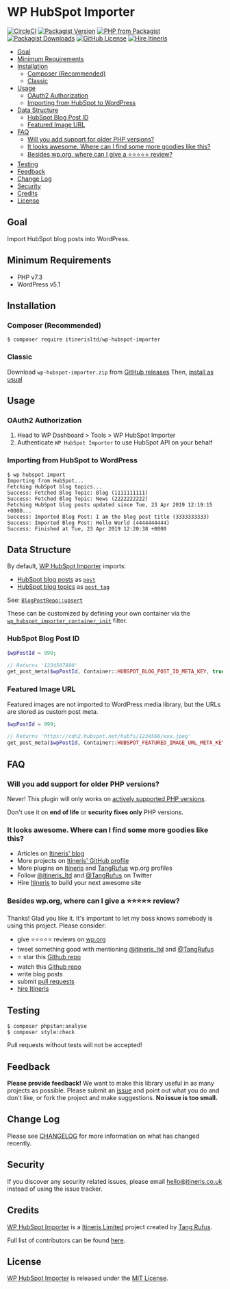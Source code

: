 # WP HubSpot Importer

[![CircleCI](https://circleci.com/gh/ItinerisLtd/wp-hubspot-importer.svg?style=svg)](https://circleci.com/gh/ItinerisLtd/wp-hubspot-importer)
[![Packagist Version](https://img.shields.io/packagist/v/itinerisltd/wp-hubspot-importer.svg)](https://packagist.org/packages/itinerisltd/wp-hubspot-importer)
[![PHP from Packagist](https://img.shields.io/packagist/php-v/itinerisltd/wp-hubspot-importer.svg)](https://packagist.org/packages/itinerisltd/wp-hubspot-importer)
[![Packagist Downloads](https://img.shields.io/packagist/dt/itinerisltd/wp-hubspot-importer.svg)](https://packagist.org/packages/itinerisltd/wp-hubspot-importer)
[![GitHub License](https://img.shields.io/github/license/itinerisltd/wp-hubspot-importer.svg)](https://github.com/ItinerisLtd/wp-hubspot-importer/blob/master/LICENSE)
[![Hire Itineris](https://img.shields.io/badge/Hire-Itineris-ff69b4.svg)](https://www.itineris.co.uk/contact/)

<!-- START doctoc generated TOC please keep comment here to allow auto update -->
<!-- DON'T EDIT THIS SECTION, INSTEAD RE-RUN doctoc TO UPDATE -->


- [Goal](#goal)
- [Minimum Requirements](#minimum-requirements)
- [Installation](#installation)
  - [Composer (Recommended)](#composer-recommended)
  - [Classic](#classic)
- [Usage](#usage)
  - [OAuth2 Authorization](#oauth2-authorization)
  - [Importing from HubSpot to WordPress](#importing-from-hubspot-to-wordpress)
- [Data Structure](#data-structure)
  - [HubSpot Blog Post ID](#hubspot-blog-post-id)
  - [Featured Image URL](#featured-image-url)
- [FAQ](#faq)
  - [Will you add support for older PHP versions?](#will-you-add-support-for-older-php-versions)
  - [It looks awesome. Where can I find some more goodies like this?](#it-looks-awesome-where-can-i-find-some-more-goodies-like-this)
  - [Besides wp.org, where can I give a :star::star::star::star::star: review?](#besides-wporg-where-can-i-give-a-starstarstarstarstar-review)
- [Testing](#testing)
- [Feedback](#feedback)
- [Change Log](#change-log)
- [Security](#security)
- [Credits](#credits)
- [License](#license)

<!-- END doctoc generated TOC please keep comment here to allow auto update -->

## Goal

Import HubSpot blog posts into WordPress.

## Minimum Requirements

- PHP v7.3
- WordPress v5.1

## Installation

### Composer (Recommended)

```sh-session
$ composer require itinerisltd/wp-hubspot-importer
```

### Classic

Download `wp-hubspot-importer.zip` from [GitHub releases](https://github.com/itinerisltd/wp-hubspot-importer/releases)
Then, [install as usual](https://codex.wordpress.org/Managing_Plugins#Installing_Plugins)

## Usage

### OAuth2 Authorization

1. Head to WP Dashboard > Tools > WP HubSpot Importer
1. Authenticate `WP HubSpot Importer` to use HubSpot API on your behalf 

### Importing from HubSpot to WordPress

```sh-session
$ wp hubspot import
Importing from HubSpot...
Fetching HubSpot blog topics...
Success: Fetched Blog Topic: Blog (1111111111)
Success: Fetched Blog Topic: News (2222222222)
Fetching HubSpot blog posts updated since Tue, 23 Apr 2019 12:19:15 +0000...
Success: Imported Blog Post: I am the blog post title (3333333333)
Success: Imported Blog Post: Hello World (4444444444)
Success: Finished at Tue, 23 Apr 2019 12:20:38 +0000
``` 

## Data Structure

By default, [WP HubSpot Importer](https://github.com/ItinerisLtd/wp-hubspot-importer) imports:

- [HubSpot blog posts](https://developers.hubspot.com/docs/methods/blogv2/get_blog_posts) as [`post`](https://codex.wordpress.org/Post_Types#Post)
- [HubSpot blog topics](https://developers.hubspot.com/docs/methods/blog/v3/list-blog-topics) as [`post_tag`](https://codex.wordpress.org/Taxonomies#Tag)

See: [`BlogPostRepo::upsert`](./src/BlogPostRepo.php)

These can be customized by defining your own container via the [`wp_hubspot_importer_container_init`](./src/Container.php) filter.

### HubSpot Blog Post ID

```php
$wpPostId = 999;

// Returns '1234567890'
get_post_meta($wpPostId, Container::HUBSPOT_BLOG_POST_ID_META_KEY, true);
```

### Featured Image URL

Featured images are not imported to WordPress media library, but the URLs are stored as custom post meta.

```php
$wpPostId = 999;

// Returns 'https://cdn2.hubspot.net/hubfs/1234566/xxx.jpeg'
get_post_meta($wpPostId, Container::HUBSPOT_FEATURED_IMAGE_URL_META_KEY, true);
```

## FAQ

### Will you add support for older PHP versions?

Never! This plugin will only works on [actively supported PHP versions](https://secure.php.net/supported-versions.php).

Don't use it on **end of life** or **security fixes only** PHP versions.

### It looks awesome. Where can I find some more goodies like this?

- Articles on [Itineris' blog](https://www.itineris.co.uk/blog/)
- More projects on [Itineris' GitHub profile](https://github.com/itinerisltd)
- More plugins on [Itineris](https://profiles.wordpress.org/itinerisltd/#content-plugins) and [TangRufus](https://profiles.wordpress.org/tangrufus/#content-plugins) wp.org profiles
- Follow [@itineris_ltd](https://twitter.com/itineris_ltd) and [@TangRufus](https://twitter.com/tangrufus) on Twitter
- Hire [Itineris](https://www.itineris.co.uk/services/) to build your next awesome site

### Besides wp.org, where can I give a :star::star::star::star::star: review?

Thanks! Glad you like it. It's important to let my boss knows somebody is using this project. Please consider:

- give :star::star::star::star::star: reviews on [wp.org](https://wordpress.org/support/plugin/wp-hubspot-importer/reviews/#new-post)
- tweet something good with mentioning [@itineris_ltd](https://twitter.com/itineris_ltd) and [@TangRufus](https://twitter.com/tangrufus)
- ️️:star: star this [Github repo](https://github.com/ItinerisLtd/wp-hubspot-importer)
- watch this [Github repo](https://github.com/ItinerisLtd/wp-hubspot-importer)
- write blog posts
- submit [pull requests](https://github.com/ItinerisLtd/wp-hubspot-importer)
- [hire Itineris](https://www.itineris.co.uk/services/)

## Testing

```sh-session
$ composer phpstan:analyse
$ composer style:check
```

Pull requests without tests will not be accepted!

## Feedback

**Please provide feedback!** We want to make this library useful in as many projects as possible.
Please submit an [issue](https://github.com/ItinerisLtd/wp-hubspot-importer/issues/new) and point out what you do and don't like, or fork the project and make suggestions.
**No issue is too small.**

## Change Log

Please see [CHANGELOG](./CHANGELOG.md) for more information on what has changed recently.

## Security

If you discover any security related issues, please email [hello@itineris.co.uk](hello@itineris.co.uk) instead of using the issue tracker.

## Credits

[WP HubSpot Importer](https://github.com/ItinerisLtd/wp-hubspot-importer) is a [Itineris Limited](https://www.itineris.co.uk/) project created by [Tang Rufus](https://typist.tech).

Full list of contributors can be found [here](https://github.com/ItinerisLtd/wp-hubspot-importer/graphs/contributors).

## License

[WP HubSpot Importer](https://github.com/ItinerisLtd/wp-hubspot-importer) is released under the [MIT License](https://opensource.org/licenses/MIT).
